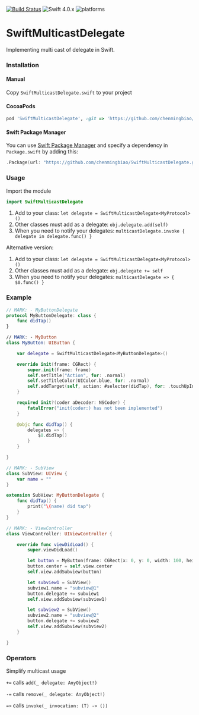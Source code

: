 [![Build Status](https://travis-ci.org/chenmingbiao/SwiftMulticastDelegate.svg?branch=master)](https://travis-ci.org/chenmingbiao/SwiftMulticastDelegate)
![Swift 4.0.x](https://img.shields.io/badge/Swift-4.0.x-orange.svg) 
![platforms](https://img.shields.io/badge/platforms-iOS%20%7C%20OS%20X%20%7C%20watchOS%20%7C%20tvOS%20-lightgrey.svg)

# SwiftMulticastDelegate

Implementing multi cast of delegate in Swift.

### Installation

#### Manual

Copy `SwiftMulticastDelegate.swift` to your project

#### CocoaPods

```ruby
pod 'SwiftMulticastDelegate', :git => 'https://github.com/chenmingbiao/SwiftMulticastDelegate.git'
```

#### Swift Package Manager

You can use [Swift Package Manager](https://swift.org/package-manager/) and specify a dependency in `Package.swift` by adding this:
```swift
.Package(url: "https://github.com/chenmingbiao/SwiftMulticastDelegate.git", majorVersion: 1)
```

### Usage

Import the module
```swift
import SwiftMulticastDelegate
```

1. Add to your class: `let delegate = SwiftMulticastDelegate<MyProtocol>()`
2. Other classes must add as a delegate: `obj.delegate.add(self)`
3. When you need to notify your delegates: `multicastDelegate.invoke { delegate in delegate.func() }`

Alternative version:

1. Add to your class: `let delegate = SwiftMulticastDelegate<MyProtocol>()`
2. Other classes must add as a delegate: `obj.delegate += self`
3. When you need to notify your delegates: `multicastDelegate => { $0.func() }`


### Example

```swift
// MARK: - MyButtonDelegate
protocol MyButtonDelegate: class {
    func didTap()
}

// MARK: - MyButton
class MyButton: UIButton {

    var delegate = SwiftMulticastDelegate<MyButtonDelegate>()

    override init(frame: CGRect) {
        super.init(frame: frame)
        self.setTitle("Action", for: .normal)
        self.setTitleColor(UIColor.blue, for: .normal)
        self.addTarget(self, action: #selector(didTap), for: .touchUpInside)
    }

    required init?(coder aDecoder: NSCoder) {
        fatalError("init(coder:) has not been implemented")
    }

    @objc func didTap() {
        delegates => {
            $0.didTap()
        }
    }

}
```

```swift
// MARK: - SubView
class SubView: UIView {
    var name = ""
}

extension SubView: MyButtonDelegate {
    func didTap() {
        print("\(name) did tap")
    }
}
```

```swift
// MARK: - ViewController
class ViewController: UIViewController {

    override func viewDidLoad() {
        super.viewDidLoad()

        let button = MyButton(frame: CGRect(x: 0, y: 0, width: 100, height: 40))
        button.center = self.view.center
        self.view.addSubview(button)

        let subview1 = SubView()
        subview1.name = "subview@1"
        button.delegate += subview1
        self.view.addSubview(subview1)

        let subview2 = SubView()
        subview2.name = "subview@2"
        button.delegate += subview2
        self.view.addSubview(subview2)
    }

}
```

### Operators

Simplify multicast usage

`+=` calls `add(_ delegate: AnyObject!)`

`-=` calls `remove(_ delegate: AnyObject!)`

`=>` calls `invoke(_ invocation: (T) -> ())`
